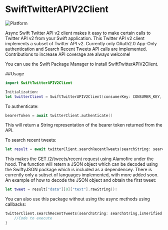 # SwiftTwitterAPIV2Client

![Platform](https://img.shields.io/badge/platforms-iOS%213.0%20%7C%20macOS%2010.15-F28D00.svg)

Async Swift Twitter API v2 client makes it easy to make certain calls to Twitter API v2 from your Swift application. This Twitter API v2 client implements a subset of Twitter API v2. Currently only OAuth2.0 App-Only authentication and Search Recent Tweets API calls are implemented. Contributions to increase API coverage are always welcome!  

You can use the Swift Package Manager to install SwiftTwitterAPIV2Client. 

##Usage
```swift
import SwiftTwitterAPIV2Client
```
```swift
Initialization:
let twitterClient = SwiftTwitterAPIV2Client(consumerKey: CONSUMER_KEY, consumerSecret: CONSUMER SECRET)`
```

To authenticate:
```swift
bearerToken = await twitterClient.authenticate()
```
This will return a String representation of the bearer token returned from the API.

To search recent tweets:
```swift
let result = await twitterClient.searchRecentTweets(searchString: searchString,isVerified: false, maxResults: 20, language: .english)
```
This makes the GET /2/tweets/recent request using Alamofire under the hood. The function  will retern a JSON object which can be decoded using the SwiftyJSON package which is included as a dependencey. There is currently only a subset of languages implemented, with more added soon. An example of how to decode the JSON object and obtain the first tweet:
```swift
let tweet = result["data"][0]["text"].rawString()!
```

You can also use this package without using the async methods using callbacks:
```swift 
twitterClient.searchRecentTweets(searchString: searchString,isVerified: false, maxResults: 20, language: .english){result in
    //Code to execute
}
```

